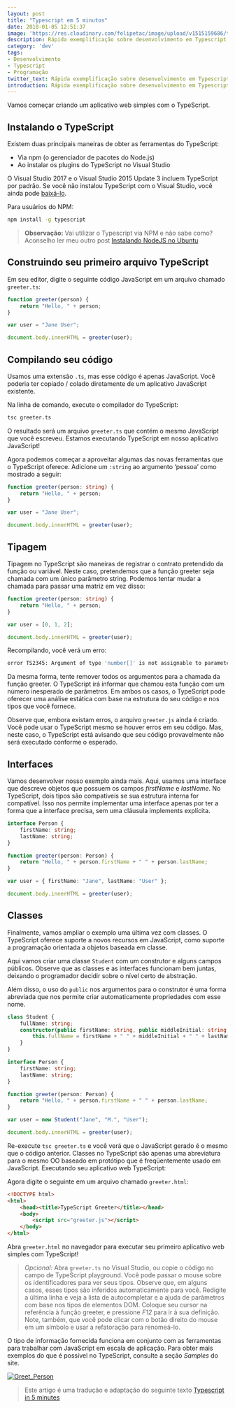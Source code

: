 ```yaml
---
layout: post
title: "Typescript em 5 minutos"
date: 2018-01-05 12:51:37
image: 'https://res.cloudinary.com/felipetac/image/upload/v1515159686/typescript2_x1mafy.png'
description: Rápida exemplificação sobre desenvolvimento em Typescript
category: 'dev'
tags:
- Desenvolvimento
- Typescript
- Programação
twitter_text: Rápida exemplificação sobre desenvolvimento em Typescript
introduction: Rápida exemplificação sobre desenvolvimento em Typescript
---
```

Vamos começar criando um aplicativo web simples com o TypeScript.

## Instalando o TypeScript

Existem duas principais maneiras de obter as ferramentas do TypeScript:

- Via npm (o gerenciador de pacotes do Node.js)
- Ao instalar os plugins do TypeScript no Visual Studio

O Visual Studio 2017 e o Visual Studio 2015 Update 3 incluem TypeScript por padrão. Se você não instalou TypeScript com o Visual Studio, você ainda pode [baixá-lo](https://www.typescriptlang.org/#download-links).

Para usuários do NPM:

```bash
npm install -g typescript
```

> **Observação:** Vai utilizar o Typescript via NPM e não sabe como? Aconselho ler meu outro post [Instalando NodeJS no Ubuntu]({{site.baseurl}}/instalando-nodejs-no-ubuntu/)

## Construindo seu primeiro arquivo TypeScript

Em seu editor, digite o seguinte código JavaScript em um arquivo chamado ```greeter.ts```:

```ts
function greeter(person) {
    return "Hello, " + person;
}

var user = "Jane User";

document.body.innerHTML = greeter(user);
```

## Compilando seu código

Usamos uma extensão ```.ts```, mas esse código é apenas JavaScript. Você poderia ter copiado / colado diretamente de um aplicativo JavaScript existente.

Na linha de comando, execute o compilador do TypeScript:

```bash
tsc greeter.ts
```

O resultado será um arquivo ```greeter.ts``` que contém o mesmo JavaScript que você escreveu. Estamos executando TypeScript em nosso aplicativo JavaScript!

Agora podemos começar a aproveitar algumas das novas ferramentas que o TypeScript oferece. Adicione um ```:string``` ao argumento ‘pessoa’ como mostrado a seguir:

```ts
function greeter(person: string) {
    return "Hello, " + person;
}

var user = "Jane User";

document.body.innerHTML = greeter(user);
```

## Tipagem

Tipagem no TypeScript são maneiras de registrar o contrato pretendido da função ou variável. Neste caso, pretendemos que a função greeter seja chamada com um único parâmetro string. Podemos tentar mudar a chamada para passar uma matriz em vez disso:

```ts
function greeter(person: string) {
    return "Hello, " + person;
}

var user = [0, 1, 2];

document.body.innerHTML = greeter(user);
```

Recompilando, você verá um erro:

```bash
error TS2345: Argument of type 'number[]' is not assignable to parameter of type 'string'.
```

Da mesma forma, tente remover todos os argumentos para a chamada da função greeter. O TypeScript irá informar que chamou esta função com um número inesperado de parâmetros. Em ambos os casos, o TypeScript pode oferecer uma análise estática com base na estrutura do seu código e nos tipos que você fornece.

Observe que, embora existam erros, o arquivo ```greeter.js``` ainda é criado. Você pode usar o TypeScript mesmo se houver erros em seu código. Mas, neste caso, o TypeScript está avisando que seu código provavelmente não será executado conforme o esperado.

## Interfaces

Vamos desenvolver nosso exemplo ainda mais. Aqui, usamos uma interface que descreve objetos que possuem os campos _firstName_ e _lastName_. No TypeScript, dois tipos são compatíveis se sua estrutura interna for compatível. Isso nos permite implementar uma interface apenas por ter a forma que a interface precisa, sem uma cláusula implements explícita.

```ts
interface Person {
    firstName: string;
    lastName: string;
}

function greeter(person: Person) {
    return "Hello, " + person.firstName + " " + person.lastName;
}

var user = { firstName: "Jane", lastName: "User" };

document.body.innerHTML = greeter(user);
```

## Classes

Finalmente, vamos ampliar o exemplo uma última vez com classes. O TypeScript oferece suporte a novos recursos em JavaScript, como suporte a programação orientada a objetos baseada em classe.

Aqui vamos criar uma classe ```Student``` com um construtor e alguns campos públicos. Observe que as classes e as interfaces funcionam bem juntas, deixando o programador decidir sobre o nível certo de abstração.

Além disso, o uso do ```public``` nos argumentos para o construtor é uma forma abreviada que nos permite criar automaticamente propriedades com esse nome.

```ts
class Student {
    fullName: string;
    constructor(public firstName: string, public middleInitial: string, public lastName: string) {
        this.fullName = firstName + " " + middleInitial + " " + lastName;
    }
}

interface Person {
    firstName: string;
    lastName: string;
}

function greeter(person: Person) {
    return "Hello, " + person.firstName + " " + person.lastName;
}

var user = new Student("Jane", "M.", "User");

document.body.innerHTML = greeter(user);
```

Re-execute ```tsc greeter.ts``` e você verá que o JavaScript gerado é o mesmo que o código anterior. Classes no TypeScript são apenas uma abreviatura para o mesmo OO baseado em protótipo que é freqüentemente usado em JavaScript.
Executando seu aplicativo web TypeScript:

Agora digite o seguinte em um arquivo chamado ```greeter.html```:

```html
<!DOCTYPE html>
<html>
    <head><title>TypeScript Greeter</title></head>
    <body>
        <script src="greeter.js"></script>
    </body>
</html>
```

Abra ```greeter.html``` no navegador para executar seu primeiro aplicativo web simples com TypeScript!

> *Opcional:* Abra ```greeter.ts``` no Visual Studio, ou copie o código no campo de TypeScript playground. Você pode passar o mouse sobre os identificadores para ver seus tipos. Observe que, em alguns casos, esses tipos são inferidos automaticamente para você. Redigite a última linha e veja a lista de autocompletar e a ajuda de parâmetros com base nos tipos de elementos DOM. Coloque seu cursor na referência à função greeter, e pressione _F12_ para ir à sua definição. Note, também, que você pode clicar com o botão direito do mouse em um símbolo e usar a refatoração para renomeá-lo.

O tipo de informação fornecida funciona em conjunto com as ferramentas para trabalhar com JavaScript em escala de aplicação. Para obter mais exemplos do que é possível no TypeScript, consulte a seção _Samples_ do site.

[![Greet_Person](https://res.cloudinary.com/felipetac/image/upload/v1515159253/greet_person_gdcsek.png)](https://res.cloudinary.com/felipetac/image/upload/v1515159253/greet_person_gdcsek.png)

> Este artigo é uma tradução e adaptação do seguinte texto [Typescript in 5 minutes](https://www.typescriptlang.org/docs/handbook/typescript-in-5-minutes.html)
